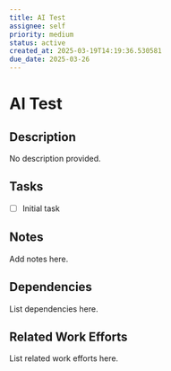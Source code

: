 ```yaml
---
title: AI Test
assignee: self
priority: medium
status: active
created_at: 2025-03-19T14:19:36.530581
due_date: 2025-03-26
---
```


# AI Test

## Description
No description provided.

## Tasks
- [ ] Initial task

## Notes
Add notes here.

## Dependencies
List dependencies here.

## Related Work Efforts
List related work efforts here.